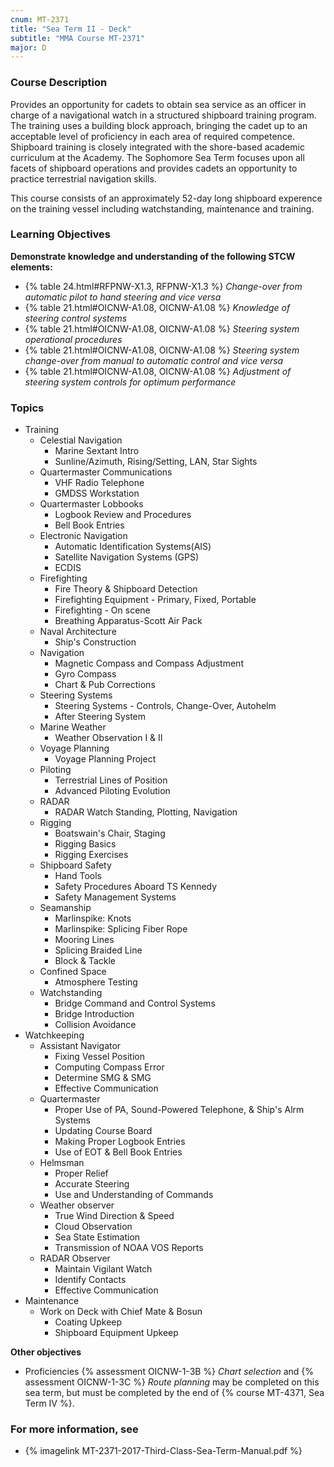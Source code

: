 ```yaml
---
cnum: MT-2371
title: "Sea Term II - Deck"
subtitle: "MMA Course MT-2371"
major: D
---
```


### Course Description

Provides an opportunity for cadets to obtain sea service as an officer in charge of a navigational watch in a structured shipboard training program. The training uses a building block approach, bringing the cadet up to an acceptable level of proficiency in each area of required competence. Shipboard training is closely integrated with the shore-based academic curriculum at the Academy. The Sophomore Sea Term focuses upon all facets of shipboard operations and provides cadets an opportunity to practice terrestrial navigation skills.



This course consists of an approximately 52-day long shipboard experence on the training vessel including watchstanding, maintenance and training.


### Learning Objectives

**Demonstrate knowledge and understanding of the following STCW elements:**

* {% table 24.html#RFPNW-X1.3, RFPNW-X1.3 %} *Change-over from automatic pilot to hand steering and vice versa*
* {% table 21.html#OICNW-A1.08, OICNW-A1.08 %} *Knowledge of steering control systems*
* {% table 21.html#OICNW-A1.08, OICNW-A1.08 %} *Steering system operational procedures*
* {% table 21.html#OICNW-A1.08, OICNW-A1.08 %} *Steering system change-over from manual to automatic control and vice versa*
* {% table 21.html#OICNW-A1.08, OICNW-A1.08 %} *Adjustment of steering system controls for optimum performance*


### Topics

* Training
	* Celestial Navigation
		* Marine Sextant Intro
		* Sunline/Azimuth, Rising/Setting, LAN, Star Sights
	* Quartermaster Communications
		* VHF Radio Telephone
		* GMDSS Workstation
	* Quartermaster Lobbooks
		* Logbook Review and Procedures
		* Bell Book Entries
	* Electronic Navigation
		* Automatic Identification Systems(AIS)
		* Satellite Navigation Systems (GPS)
		* ECDIS
	* Firefighting
		* Fire Theory & Shipboard Detection
		* Firefighting Equipment - Primary, Fixed, Portable
		* Firefighting - On scene
		* Breathing Apparatus-Scott Air Pack
	* Naval Architecture
		* Ship's Construction
	* Navigation
		* Magnetic Compass and Compass Adjustment
		* Gyro Compass
		* Chart & Pub Corrections
	* Steering Systems
		* Steering Systems - Controls, Change-Over, Autohelm
		* After Steering System
	* Marine Weather
		* Weather Observation I & II
	* Voyage Planning 
		* Voyage Planning Project
	* Piloting
		* Terrestrial Lines of Position
		* Advanced Piloting Evolution
	* RADAR 
		* RADAR Watch Standing, Plotting, Navigation
	* Rigging
		* Boatswain's Chair, Staging 
		* Rigging Basics
		* Rigging Exercises
	* Shipboard Safety
		* Hand Tools
		* Safety Procedures Aboard TS Kennedy
		* Safety Management Systems
	* Seamanship
		* Marlinspike: Knots
		* Marlinspike: Splicing Fiber Rope
		* Mooring Lines
		* Splicing Braided Line
		* Block & Tackle
	* Confined Space
		* Atmosphere Testing
	* Watchstanding
		* Bridge Command and Control Systems
		* Bridge Introduction
		* Collision Avoidance
* Watchkeeping
	* Assistant Navigator
		* Fixing Vessel Position
		* Computing Compass Error
		* Determine SMG & SMG
		* Effective Communication
	* Quartermaster
		* Proper Use of PA, Sound-Powered Telephone, & Ship's Alrm Systems
		* Updating Course Board
		* Making Proper Logbook Entries
		* Use of EOT & Bell Book Entries
	* Helmsman
		* Proper Relief
		* Accurate Steering
		* Use and Understanding of Commands
	* Weather observer
		* True Wind Direction & Speed
		* Cloud Observation
		* Sea State Estimation
		* Transmission of NOAA VOS Reports
	* RADAR Observer
		* Maintain Vigilant Watch
		* Identify Contacts
		* Effective Communication
* Maintenance
	* Work on Deck with Chief Mate & Bosun
		* Coating Upkeep
		* Shipboard Equipment Upkeep

**Other objectives**

* Proficiencies  {% assessment OICNW-1-3B %} *Chart selection* and {% assessment OICNW-1-3C %} *Route planning* may be completed on this sea term, but must be completed by the end of {% course MT-4371, Sea Term IV %}.



### For more information, see 

* {% imagelink MT-2371-2017-Third-Class-Sea-Term-Manual.pdf %} 



